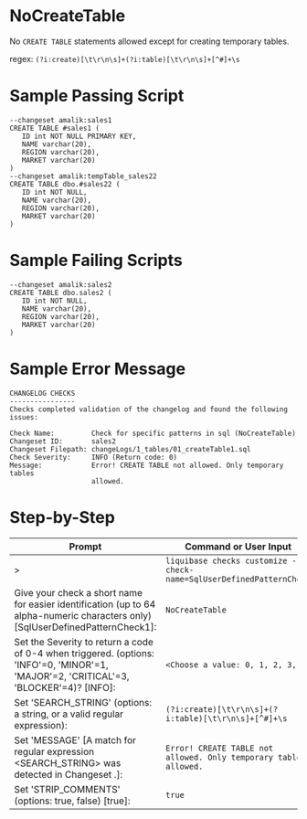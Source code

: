 # NoCreateTable

No `CREATE TABLE` statements allowed except for creating temporary tables.

regex: `(?i:create)[\t\r\n\s]+(?i:table)[\t\r\n\s]+[^#]+\s`

# Sample Passing Script
```
--changeset amalik:sales1
CREATE TABLE #sales1 (
   ID int NOT NULL PRIMARY KEY,
   NAME varchar(20),
   REGION varchar(20),
   MARKET varchar(20)
)
--changeset amalik:tempTable_sales22
CREATE TABLE dbo.#sales22 (
   ID int NOT NULL,
   NAME varchar(20),
   REGION varchar(20),
   MARKET varchar(20)
)
```
# Sample Failing Scripts
```
--changeset amalik:sales2
CREATE TABLE dbo.sales2 (
   ID int NOT NULL,
   NAME varchar(20),
   REGION varchar(20),
   MARKET varchar(20)
)
```

# Sample Error Message
```
CHANGELOG CHECKS
----------------
Checks completed validation of the changelog and found the following issues:

Check Name:         Check for specific patterns in sql (NoCreateTable)
Changeset ID:       sales2
Changeset Filepath: changeLogs/1_tables/01_createTable1.sql
Check Severity:     INFO (Return code: 0)
Message:            Error! CREATE TABLE not allowed. Only temporary tables
                    allowed.
```

# Step-by-Step
| Prompt | Command or User Input |
| ------ | ----------------------|
| > | `liquibase checks customize --check-name=SqlUserDefinedPatternCheck` |
| Give your check a short name for easier identification (up to 64 alpha-numeric characters only) [SqlUserDefinedPatternCheck1]: | `NoCreateTable` |
| Set the Severity to return a code of 0-4 when triggered. (options: 'INFO'=0, 'MINOR'=1, 'MAJOR'=2, 'CRITICAL'=3, 'BLOCKER'=4)? [INFO]: | `<Choose a value: 0, 1, 2, 3, 4>` |
| Set 'SEARCH_STRING' (options: a string, or a valid regular expression): | `(?i:create)[\t\r\n\s]+(?i:table)[\t\r\n\s]+[^#]+\s` |
| Set 'MESSAGE' [A match for regular expression <SEARCH_STRING> was detected in Changeset <CHANGESET>.]: | `Error! CREATE TABLE not allowed. Only temporary tables allowed.` |
| Set 'STRIP_COMMENTS' (options: true, false) [true]: | `true` |
